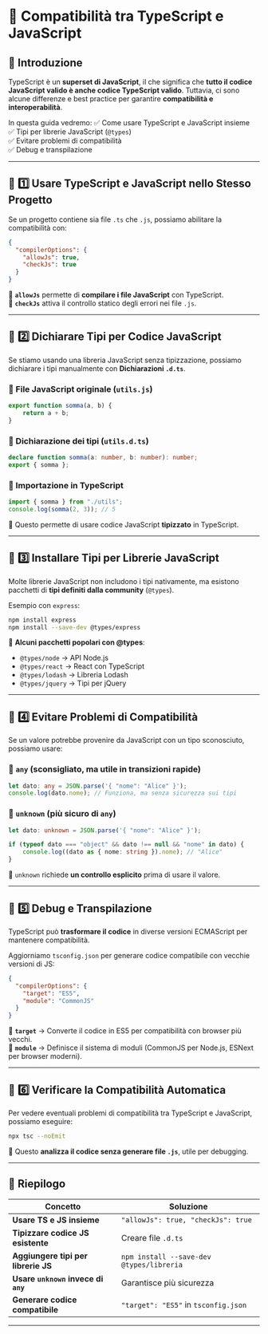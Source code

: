 # 📌 Compatibilità tra TypeScript e JavaScript

## 🎯 Introduzione
TypeScript è un **superset di JavaScript**, il che significa che **tutto il codice JavaScript valido è anche codice TypeScript valido**. Tuttavia, ci sono alcune differenze e best practice per garantire **compatibilità e interoperabilità**.

In questa guida vedremo:
✅ Come usare TypeScript e JavaScript insieme  
✅ Tipi per librerie JavaScript (`@types`)  
✅ Evitare problemi di compatibilità  
✅ Debug e transpilazione  

---

## 📌 1️⃣ Usare TypeScript e JavaScript nello Stesso Progetto
Se un progetto contiene sia file `.ts` che `.js`, possiamo abilitare la compatibilità con:

```json
{
  "compilerOptions": {
    "allowJs": true,
    "checkJs": true
  }
}
````

📌 **`allowJs`** permette di **compilare i file JavaScript** con TypeScript.  
📌 **`checkJs`** attiva il controllo statico degli errori nei file `.js`.

---

## 📌 2️⃣ Dichiarare Tipi per Codice JavaScript

Se stiamo usando una libreria JavaScript senza tipizzazione, possiamo dichiarare i tipi manualmente con **Dichiarazioni `.d.ts`**.

### 🔹 File JavaScript originale (`utils.js`)

```js
export function somma(a, b) {
    return a + b;
}
```

### 🔹 Dichiarazione dei tipi (`utils.d.ts`)

```ts
declare function somma(a: number, b: number): number;
export { somma };
```

### 🔹 Importazione in TypeScript

```ts
import { somma } from "./utils";
console.log(somma(2, 3)); // 5
```

📌 Questo permette di usare codice JavaScript **tipizzato** in TypeScript.

---

## 📌 3️⃣ Installare Tipi per Librerie JavaScript

Molte librerie JavaScript non includono i tipi nativamente, ma esistono pacchetti di **tipi definiti dalla community** (`@types`).

Esempio con `express`:

```sh
npm install express
npm install --save-dev @types/express
```

📌 **Alcuni pacchetti popolari con @types**:

- `@types/node` → API Node.js
- `@types/react` → React con TypeScript
- `@types/lodash` → Libreria Lodash
- `@types/jquery` → Tipi per jQuery

---

## 📌 4️⃣ Evitare Problemi di Compatibilità

Se un valore potrebbe provenire da JavaScript con un tipo sconosciuto, possiamo usare:

### 🔹 `any` (sconsigliato, ma utile in transizioni rapide)

```ts
let dato: any = JSON.parse('{ "nome": "Alice" }');
console.log(dato.nome); // Funziona, ma senza sicurezza sui tipi
```

### 🔹 `unknown` (più sicuro di `any`)

```ts
let dato: unknown = JSON.parse('{ "nome": "Alice" }');

if (typeof dato === "object" && dato !== null && "nome" in dato) {
    console.log((dato as { nome: string }).nome); // "Alice"
}
```

📌 `unknown` richiede **un controllo esplicito** prima di usare il valore.

---

## 📌 5️⃣ Debug e Transpilazione

TypeScript può **trasformare il codice** in diverse versioni ECMAScript per mantenere compatibilità.

Aggiorniamo `tsconfig.json` per generare codice compatibile con vecchie versioni di JS:

```json
{
  "compilerOptions": {
    "target": "ES5",
    "module": "CommonJS"
  }
}
```

📌 **`target`** → Converte il codice in ES5 per compatibilità con browser più vecchi.  
📌 **`module`** → Definisce il sistema di moduli (CommonJS per Node.js, ESNext per browser moderni).

---

## 📌 6️⃣ Verificare la Compatibilità Automatica

Per vedere eventuali problemi di compatibilità tra TypeScript e JavaScript, possiamo eseguire:

```sh
npx tsc --noEmit
```

📌 Questo **analizza il codice senza generare file `.js`**, utile per debugging.

---

## 📌 Riepilogo

|Concetto|Soluzione|
|---|---|
|**Usare TS e JS insieme**|`"allowJs": true, "checkJs": true`|
|**Tipizzare codice JS esistente**|Creare file `.d.ts`|
|**Aggiungere tipi per librerie JS**|`npm install --save-dev @types/libreria`|
|**Usare `unknown` invece di `any`**|Garantisce più sicurezza|
|**Generare codice compatibile**|`"target": "ES5"` in `tsconfig.json`|

---
